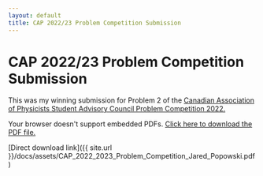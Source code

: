 ```yaml
---
layout: default
title: CAP 2022/23 Problem Competition Submission
---
```


# CAP 2022/23 Problem Competition Submission

This was my winning submission for Problem 2 of the [Canadian Association of Physicists Student Advisory Council Problem Competition 2022.](https://sac.cap.ca/index.php/events/sac-problem-competition-2022/)

<object data="/docs/assets/CAP_2022_2023_Problem_Competition_Jared_Popowski.pdf" type="application/pdf" width="100%" height="800px">
    <p>Your browser doesn't support embedded PDFs. 
    <a href="{{ site.url }}/docs/assets/CAP_2022_2023_Problem_Competition_Jared_Popowski.pdf">Click here to download the PDF file.</a>
    </p>
</object>

[Direct download link]({{ site.url }}/docs/assets/CAP_2022_2023_Problem_Competition_Jared_Popowski.pdf)
